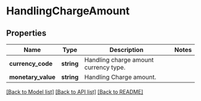 # HandlingChargeAmount

## Properties
Name | Type | Description | Notes
------------ | ------------- | ------------- | -------------
**currency_code** | **string** | Handling charge amount currency type. | 
**monetary_value** | **string** | Handling Charge amount. | 

[[Back to Model list]](../../README.md#documentation-for-models) [[Back to API list]](../../README.md#documentation-for-api-endpoints) [[Back to README]](../../README.md)

